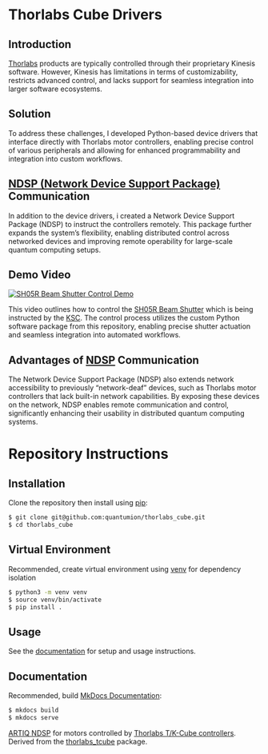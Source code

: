 # Thorlabs Cube Drivers

## Introduction
[Thorlabs](https://www.thorlabs.com/) products are typically controlled through their proprietary Kinesis software. However, Kinesis has limitations in terms of customizability, restricts advanced control, and lacks support for seamless integration into larger software ecosystems. 

## Solution
To address these challenges, I developed Python-based device drivers that interface directly with Thorlabs motor controllers, enabling precise control of various peripherals and allowing for enhanced programmability and integration into custom workflows.

## [NDSP (Network Device Support Package)](https://m-labs.hk/artiq/manual/developing_a_ndsp.html) Communication
In addition to the device drivers, i created a Network Device Support Package (NDSP) to instruct the controllers remotely. This package further expands the system’s flexibility, enabling distributed control across networked devices and improving remote operability for large-scale quantum computing setups. 

## Demo Video
[![SH05R Beam Shutter Control Demo](https://img.youtube.com/vi/tGyUHgEy60A/0.jpg)](https://youtu.be/tGyUHgEy60A)

This video outlines how to control the [SH05R Beam Shutter](https://www.thorlabs.com/thorproduct.cfm?partnumber=SH05R) which is being instructed by the [KSC](https://www.thorlabs.com/thorproduct.cfm?partnumber=KSC101). The control process utilizes the custom Python software package from this repository, enabling precise shutter actuation and seamless integration into automated workflows.

## Advantages of [NDSP](https://m-labs.hk/artiq/manual/developing_a_ndsp.html) Communication
The Network Device Support Package (NDSP) also extends network accessibility to previously “network-deaf” devices, such as Thorlabs motor controllers that lack built-in network capabilities. By exposing these devices on the network, NDSP enables remote communication and control, significantly enhancing their usability in distributed quantum computing systems.

# Repository Instructions

## Installation
Clone the repository then install using [pip](https://pip.pypa.io/en/stable/installation/):
```sh
$ git clone git@github.com:quantumion/thorlabs_cube.git
$ cd thorlabs_cube
```

## Virtual Environment
Recommended, create virtual environment using [venv](https://docs.python.org/3/library/venv.html) for dependency isolation
```sh
$ python3 -m venv venv
$ source venv/bin/activate
$ pip install .
```

## Usage
See the [documentation](/docs) for setup and usage instructions.

## Documentation
Recommended, build [MkDocs Documentation](https://www.mkdocs.org/):
```sh
$ mkdocs build
$ mkdocs serve
```


[ARTIQ NDSP](https://m-labs.hk/artiq/manual/developing_a_ndsp.html) for motors controlled by [Thorlabs T/K-Cube controllers](https://www.thorlabs.com/navigation.cfm?guide_id=6).
Derived from the [thorlabs_tcube](https://github.com/m-labs/thorlabs_tcube) package.
